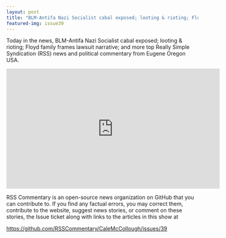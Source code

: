 ```yaml
---
layout: post
title: "BLM-Antifa Nazi Socialist cabal exposed; looting & rioting; Floyd family frames lawsuit narrative"
featured-img: issue39
---
```


Today in the news, BLM-Antifa Nazi Socialist cabal exposed; looting & rioting; Floyd family frames lawsuit narrative; and more top Really Simple Syndication (RSS) news and political commentary from Eugene Oregon USA.

<iframe width="560" height="315" src="https://www.youtube.com/embed/a3EGohSZUYc" frameborder="0" allow="accelerometer; autoplay; encrypted-media; gyroscope; picture-in-picture" allowfullscreen></iframe>

RSS Commentary is an open-source news organization on GitHub that you can contribute to. If you find any factual errors, you may correct them, contribute to the website, suggest news stories, or comment on these stories, the Issue ticket along with links to the articles in this show at 

<https://github.com/RSSCommentary/CaleMcCollough/issues/39>
